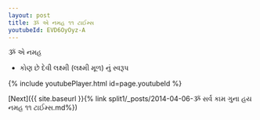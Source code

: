 ```yaml
---
layout: post
title: ૐ એ નમહ ૧૧ ટાઈમ્સ
youtubeId: EVD6OyOyz-A
---
```

 
 
 ૐ એ નમહ  
 
 -  કોણ છે દેવી લક્ષ્મી (લક્ષ્મી મૂળ) નું સ્વરૂપ 
 
  
 
  
 
 
 
 
 
 


{% include youtubePlayer.html id=page.youtubeId %}
 
[Next]({{ site.baseurl }}{% link  split1/_posts/2014-04-06-ૐ સર્વ કામ ગુના હય નમહ ૧૧ ટાઈમ્સ.md%})
 
